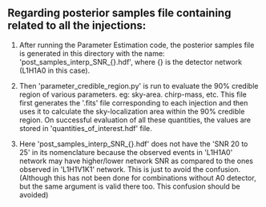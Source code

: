 ## Regarding posterior samples file containing related to all the injections:

1) After running the Parameter Estimation code, the posterior samples file is generated in this directory with the name: 'post_samples_interp_SNR_{}.hdf', where {} is the detector network (L1H1A0 in this case).

2) Then 'parameter_credible_region.py' is run to evaluate the 90% credible region of various parameters. eg: sky-area. chirp-mass, etc. This file first generates the '.fits' file corresponding to each injection and then uses it to calculate the sky-localization area within the 90% credible region. On successful evaluation of all these quantities, the values are stored in 'quantities_of_interest.hdf' file.

3) Here 'post_samples_interp_SNR_{}.hdf' does not have the 'SNR 20 to 25' in its nomenclature because the observed events in 'L1H1A0' network may have higher/lower network SNR as compared to the ones observed in 'L1H1V1K1' network. This is just to avoid the confusion. (Although this has not been done for combinations without A0 detector, but the same argument is valid there too. This confusion should be avoided)